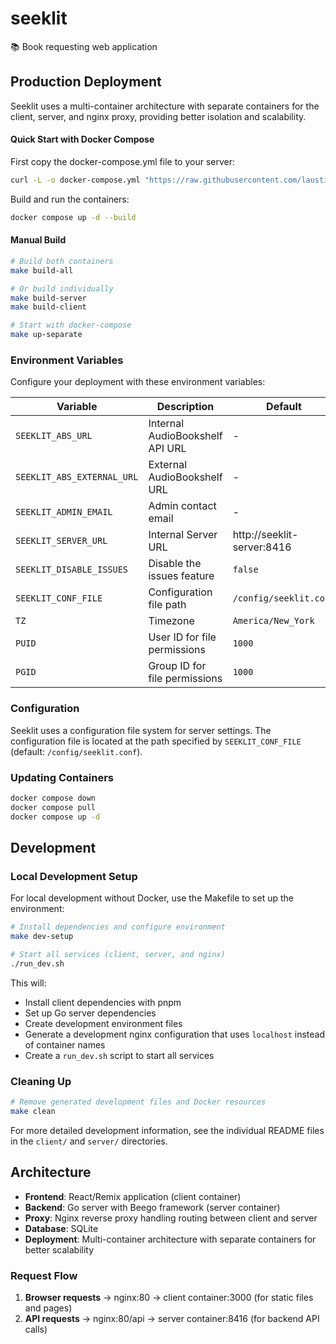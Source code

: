 # seeklit

📚 Book requesting web application

## Production Deployment

Seeklit uses a multi-container architecture with separate containers for the client, server, and nginx proxy, providing better isolation and scalability.

#### Quick Start with Docker Compose

First copy the docker-compose.yml file to your server:

```bash
curl -L -o docker-compose.yml "https://raw.githubusercontent.com/laustindasauce/seeklit/refs/heads/main/docker-compose.example.yml"
```

Build and run the containers:

```bash
docker compose up -d --build
```

#### Manual Build

```bash
# Build both containers
make build-all

# Or build individually
make build-server
make build-client

# Start with docker-compose
make up-separate
```

### Environment Variables

Configure your deployment with these environment variables:

| Variable                   | Description                     | Default                    | Required  |
| -------------------------- | ------------------------------- | -------------------------- | --------- |
| `SEEKLIT_ABS_URL`          | Internal AudioBookshelf API URL | -                          | No (OIDC) |
| `SEEKLIT_ABS_EXTERNAL_URL` | External AudioBookshelf URL     | -                          | Yes       |
| `SEEKLIT_ADMIN_EMAIL`      | Admin contact email             | -                          | Yes       |
| `SEEKLIT_SERVER_URL`       | Internal Server URL             | http://seeklit-server:8416 | No        |
| `SEEKLIT_DISABLE_ISSUES`   | Disable the issues feature      | `false`                    | No        |
| `SEEKLIT_CONF_FILE`        | Configuration file path         | `/config/seeklit.conf`     | No        |
| `TZ`                       | Timezone                        | `America/New_York`         | No        |
| `PUID`                     | User ID for file permissions    | `1000`                     | No        |
| `PGID`                     | Group ID for file permissions   | `1000`                     | No        |

### Configuration

Seeklit uses a configuration file system for server settings. The configuration file is located at the path specified by `SEEKLIT_CONF_FILE` (default: `/config/seeklit.conf`).

### Updating Containers

```bash
docker compose down
docker compose pull
docker compose up -d
```

## Development

### Local Development Setup

For local development without Docker, use the Makefile to set up the environment:

```bash
# Install dependencies and configure environment
make dev-setup

# Start all services (client, server, and nginx)
./run_dev.sh
```

This will:

- Install client dependencies with pnpm
- Set up Go server dependencies
- Create development environment files
- Generate a development nginx configuration that uses `localhost` instead of container names
- Create a `run_dev.sh` script to start all services

### Cleaning Up

```bash
# Remove generated development files and Docker resources
make clean
```

For more detailed development information, see the individual README files in the `client/` and `server/` directories.

## Architecture

- **Frontend**: React/Remix application (client container)
- **Backend**: Go server with Beego framework (server container)
- **Proxy**: Nginx reverse proxy handling routing between client and server
- **Database**: SQLite
- **Deployment**: Multi-container architecture with separate containers for better scalability

### Request Flow

1. **Browser requests** → nginx:80 → client container:3000 (for static files and pages)
2. **API requests** → nginx:80/api → server container:8416 (for backend API calls)
